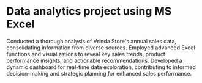 # Data analytics project using MS Excel

Conducted a thorough analysis of Vrinda Store's annual sales data, consolidating information from diverse sources. Employed advanced Excel functions and visualizations to reveal key sales trends, product performance insights, and actionable recommendations. Developed a dynamic dashboard for real-time data exploration, contributing to informed decision-making and strategic planning for enhanced sales performance.
